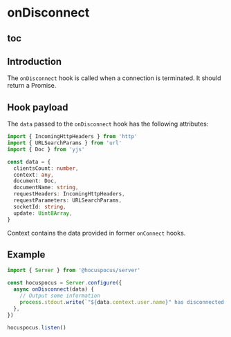 # onDisconnect

## toc

## Introduction

The `onDisconnect` hook is called when a connection is terminated. It should return a Promise.

## Hook payload

The `data` passed to the `onDisconnect` hook has the following attributes:

```typescript
import { IncomingHttpHeaders } from 'http'
import { URLSearchParams } from 'url'
import { Doc } from 'yjs'

const data = {
  clientsCount: number,
  context: any,
  document: Doc,
  documentName: string,
  requestHeaders: IncomingHttpHeaders,
  requestParameters: URLSearchParams,
  socketId: string,
  update: Uint8Array,
}
```

Context contains the data provided in former `onConnect` hooks.

## Example

```typescript
import { Server } from '@hocuspocus/server'

const hocuspocus = Server.configure({
  async onDisconnect(data) {
    // Output some information
    process.stdout.write(`"${data.context.user.name}" has disconnected!`)
  },
})

hocuspocus.listen()
```
